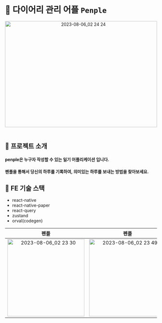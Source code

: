 # 📙 다이어리 관리 어플 `Penple` 
<div align="center"><img width="100%" height="350px" alt="2023-08-06_02 24 24" src="https://github.com/JEONGHWANMIN/PenPle/assets/124568804/2845270c-a689-4b53-9b3e-a52325cbb162" align="center"></div>
<br/>

## 🌟 프로젝트 소개
#### penple은 누구자 작성할 수 있는 일기 어플리케이션 입니다.
#### 펜플을 통해서 당신의 하루를 기록하여, 의미있는 하루를 보내는 방법을 찾아보세요.

## 🌟 FE 기술 스택
- react-native
- react-native-paper
- react-query
- zustand
- orval(codegen)
  
펜플|펜플|펜플
:-:|:-:|:-:|
<img width="255" alt="2023-08-06_02 23 30" src="https://github.com/JEONGHWANMIN/PenPle/assets/65848374/971a826a-52d9-4ab0-addc-2fc55cb3a5b0">|<img width="255" alt="2023-08-06_02 23 49" src="https://github.com/JEONGHWANMIN/PenPle/assets/65848374/5d27ce00-639c-4de2-b4ee-190a9bc8ae14">| <img width="255" alt="2023-08-06_02 24 24" src="https://github.com/JEONGHWANMIN/PenPle/assets/65848374/9c007295-4738-48bf-b559-5b5c3168c08c">|



